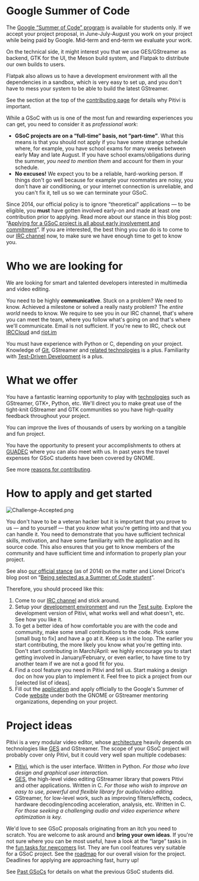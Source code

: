 # Google Summer of Code

The [Google “Summer of Code” program] is available for students only. If
we accept your project proposal, in June-July-August you work on your
project while being paid by Google. Mid-term and end-term we evaluate
your work.

On the technical side, it might interest you that we use GES/GStreamer
as backend, GTK for the UI, the Meson build system, and Flatpak to
distribute our own builds to users.

Flatpak also allows us to have a development environment with all the
dependencies in a sandbox, which is very easy to set up, and you
don't have to mess your system to be able to build the latest GStreamer.

See the section at the top of the [contributing page] for details why
Pitivi is important.

While a GSoC with us is one of the most fun and rewarding experiences
you can get, you need to consider it as *professional work*:

-   **GSoC projects are on a “full-time” basis, not “part-time”**. What
    this means is that you should not apply if you have some strange
    schedule where, for example, you have school exams for many weeks
    between early May and late August. If you have school
    exams/obligations during the summer, *you need to mention them* and
    account for them in your schedule.
-   **No excuses!** We expect you to be a reliable, hard-working person.
    If things don't go well because for example your roommates are
    noisy, you don't have air conditioning, or your internet connection
    is unreliable, and you can't fix it, tell us so we can terminate
    your GSoC.

Since 2014, our official policy is to ignore “theoretical” applications
— to be eligible, you **must** have gotten involved early-on and made at
least one contribution prior to applying. Read more about our stance in
this blog post: “[Applying for a GSoC project is all about early
involvement and commitment]”. If you are interested, the best thing you
can do is to come to our [IRC channel] now, to make sure we have enough
time to get to know you.

  [Google “Summer of Code” program]: https://developers.google.com/open-source/gsoc/
  [contributing page]: http://www.pitivi.org/?go=contributing
  [Applying for a GSoC project is all about early involvement and
  commitment]: http://jeff.ecchi.ca/blog/2014/02/15/applying-for-a-gsoc-project-is-all-about-early-involvement-and-commitment/
  [IRC channel]: http://www.pitivi.org/?go=contact

# Who we are looking for

We are looking for smart and talented developers interested in
multimedia and video editing.

You need to be highly **communicative**. Stuck on a problem? We need to
know. Achieved a milestone or solved a really nasty problem? The *entire
world* needs to know. We require to see you in our IRC channel, that's
where you can meet the team, where you follow what's going on and that's
where we'll communicate. Email is not sufficient. If you're new to IRC,
check out [IRCCloud] and [riot.im]

You must have experience with Python or C, depending on your project.
Knowledge of [Git], GStreamer and [related technologies] is a plus.
Familiarity with [Test-Driven Development] is a plus.

  [riot.im]: https://riot.im/app
  [IRCCloud]: https://www.irccloud.com
  [Git]: Git.md
  [related technologies]: Architecture.md
  [Test-Driven Development]: http://en.wikipedia.org/wiki/Test-driven_development

# What we offer

You have a fantastic learning opportunity to play with [technologies]
such as GStreamer, GTK+, Python, etc. We'll direct you to make great use
of the tight-knit GStreamer and GTK communities so you have high-quality
feedback throughout your project.

You can improve the lives of thousands of users by working on a tangible
and fun project.

You have the opportunity to present your accomplishments to others at
[GUADEC] where you can also meet with us. In past years the travel
expenses for GSoC students have been covered by GNOME.

See more [reasons for contributing].

  [technologies]: Architecture.md
  [GUADEC]: http://en.wikipedia.org/wiki/GNOME_Users_And_Developers_European_Conference
  [reasons for contributing]: http://www.pitivi.org/?go=contributing

# How to apply and get started

![](images/Challenge-Accepted.png "Challenge-Accepted.png")

You don't have to be a veteran hacker but it is important that you prove
to us — and to yourself — that you *know* what you're getting into and
that you can handle it. You need to demonstrate that you have sufficient
technical skills, motivation, and have some familiarity with the
application and its source code. This also ensures that you get to know
members of the community and have sufficient time and information to
properly plan your project.

See also [our official stance] (as of 2014) on the matter and Lionel
Dricot's blog post on “[Being selected as a Summer of Code student]”.

Therefore, you should proceed like this:

1.  Come to our [IRC channel] and stick around.
2.  Setup your [development environment] and run the [Test suite].
    Explore the development version of Pitivi, what works well and what
    doesn't, etc. See how you like it.
3.  To get a better idea of how comfortable you are with the code and
    community, make some small contributions to the code. Pick some
    [small bug to fix] and have a go at it. Keep us in the loop. The
    earlier you start contributing, the more likely you know what you're
    getting into. Don't start contributing in March/April: we highly
    encourage you to start getting involved in January/February, or even
    earlier, to have time to try another team if we are not a good fit
    for you.
4.  Find a cool feature you need in Pitivi and tell us. Start making a
    design doc on how you plan to implement it. Feel free to pick
    a project from our [selected list of ideas].
5.  Fill out the [application] and apply officially to the Google's
    Summer of Code [website] under both the GNOME or GStreamer mentoring
    organizations, depending on your project.

  [our official stance]: http://jeff.ecchi.ca/blog/2014/02/15/applying-for-a-gsoc-project-is-all-about-early-involvement-and-commitment/
  [Being selected as a Summer of Code student]: http://ploum.net/be-selected-student-for-soc/
  [IRC channel]: http://www.pitivi.org/?go=contact
  [development environment]: HACKING.md
  [Test suite]: Testing.md
  [issue]: https://gitlab.gnome.org/GNOME/pitivi/issues
  [fun tasks for newcomers]: https://gitlab.gnome.org/GNOME/pitivi/issues?label_name%5B%5D=4.+Newcomers
  [application]: https://wiki.gnome.org/Outreach/SummerOfCode/Students#Fill_out_the_Application
  [website]: https://developers.google.com/open-source/gsoc/

# Project ideas
Pitivi is a very modular video editor, whose [architecture] heavily
depends on technologies like [GES] and GStreamer. The scope of your GSoC
project will probably cover only Pitivi, but it could very well span
multiple codebases:

-   [Pitivi], which is the user interface. Written in Python. *For those
    who love design and graphical user interaction.*
-   [GES], the high-level video editing GStreamer library that powers
    Pitivi and other applications. Written in C. *For those who wish to
    improve an easy to use, powerful and flexible library for
    audio/video editing.*
-   GStreamer, for low-level work, such as improving filters/effects,
    codecs, hardware decoding/encoding acceleration, analysis, etc.
    Written in C. *For those seeking a challenging audio and video
    experience where optimization is key.*

We'd love to see GSoC proposals originating from an itch you need to
scratch. You are welcome to ask around and **bring your own ideas**. If
you're not sure where you can be most useful, have a look at the “large”
tasks in the [fun tasks for newcomers] list. They are fun cool
features very suitable for a GSoC project. See the [roadmap] for our
overall vision for the project. Deadlines for applying are approaching
fast, hurry up!

See [Past GSoCs] for details on what the previous GSoC students did.

  [architecture]: Architecture.md
  [GES]: GES.md
  [Pitivi]: http://www.pitivi.org/manual/mainwindow.html
  [fun tasks for newcomers]: https://gitlab.gnome.org/GNOME/pitivi/issues?label_name%5B%5D=4.+Newcomers
  [roadmap]: Roadmap.md
  [Past GSoCs]: Past_GSoCs.md
